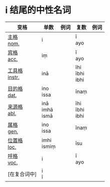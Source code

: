 # i 结尾的中性名词

| 变格 | 单数 | 例词 |复数 | 例词 |
| --- | ----- | ------ |---- | ---- |
| [主格<br>nom.](nom.md) | i |    | ī<br>ayo |   |
| [宾格<br>acc.](acc.md) | iṃ |    | ī<br>ayo |    |
| [工具格<br>instr.](instr.md) | inā |    | īhi<br>ībhi<br>ibhi |    |
| [目的格<br>dat.](dat.md) | ino<br>issa |    | īnaṃ |    |
| [来源格<br>abl.](abl.md) | inā<br>imhā<br>ismā |    | īhi<br>ībhi<br>ibhi |    |
| [属格<br>gen.](gen.md) | ino<br>issa |    | īnaṃ |    |
| [位置格<br>loc.](loc.md) | imhi<br>ismiṃ |    | īsu |    |
| [呼格<br>voc.](voc.md) | i |    | ī<br>ayo |    |
| [在复合词中] | i<br>ī |
